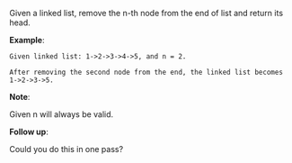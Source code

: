 Given a linked list, remove the n-th node from the end of list and return its head.

**Example**:

    Given linked list: 1->2->3->4->5, and n = 2.
    
    After removing the second node from the end, the linked list becomes 1->2->3->5.
**Note**:

Given n will always be valid.

**Follow up**:

Could you do this in one pass?